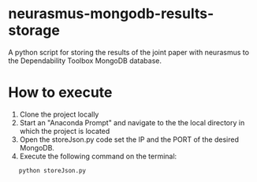 # neurasmus-mongodb-results-storage
A python script for storing the results of the joint paper with neurasmus to the Dependability Toolbox MongoDB database. 
# How to execute

1. Clone the project locally
2. Start an "Anaconda Prompt" and navigate to the the local directory in which the project is located
3. Open the storeJson.py code set the IP and the PORT of the desired MongoDB.
4. Execute the following command on the terminal:

```
   python storeJson.py
```
